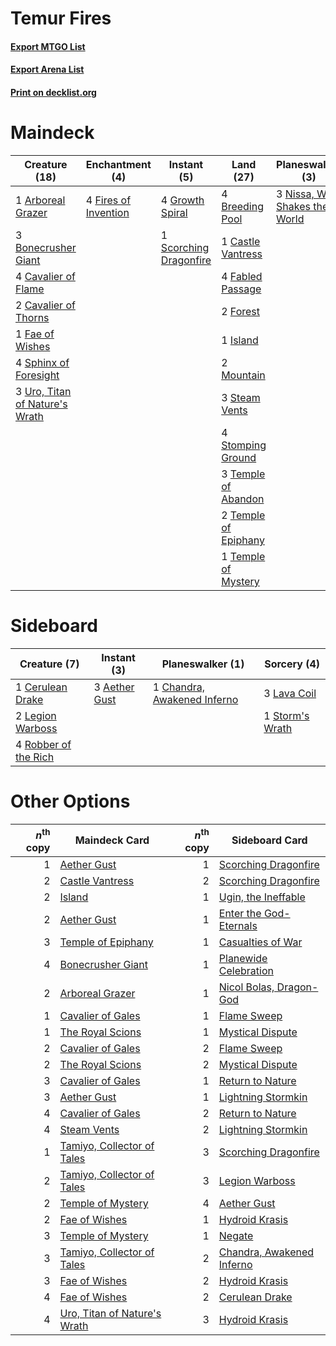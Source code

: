 # Temur Fires

#### [Export MTGO List](../collection/Temur%20Fires/Temur%20Fires.txt)
#### [Export Arena List](../collection/Temur%20Fires/Temur%20Fires_arena.txt)
#### [Print on decklist.org](http://decklist.org/?deckmain=1%09Arboreal%20Grazer%0A3%09Bonecrusher%20Giant%0A4%09Breeding%20Pool%0A1%09Castle%20Vantress%0A4%09Cavalier%20of%20Flame%0A2%09Cavalier%20of%20Thorns%0A4%09Fabled%20Passage%0A1%09Fae%20of%20Wishes%0A4%09Fires%20of%20Invention%0A2%09Forest%0A4%09Growth%20Spiral%0A1%09Island%0A2%09Mountain%0A3%09Nissa,%20Who%20Shakes%20the%20World%0A1%09Scorching%20Dragonfire%0A4%09Sphinx%20of%20Foresight%0A3%09Steam%20Vents%0A4%09Stomping%20Ground%0A3%09Storm's%20Wrath%0A3%09Temple%20of%20Abandon%0A2%09Temple%20of%20Epiphany%0A1%09Temple%20of%20Mystery%0A3%09Uro,%20Titan%20of%20Nature's%20Wrath&deckside=3%09Aether%20Gust%0A1%09Cerulean%20Drake%0A1%09Chandra,%20Awakened%20Inferno%0A3%09Lava%20Coil%0A2%09Legion%20Warboss%0A4%09Robber%20of%20the%20Rich%0A1%09Storm's%20Wrath)
# Maindeck

|                                              Creature (18)                                              |                                        Enchantment (4)                                        |                                           Instant (5)                                           |                                           Land (27)                                           |                                            Planeswalker (3)                                            |                                       Sorcery (3)                                        |
|---------------------------------------------------------------------------------------------------------|-----------------------------------------------------------------------------------------------|-------------------------------------------------------------------------------------------------|-----------------------------------------------------------------------------------------------|--------------------------------------------------------------------------------------------------------|------------------------------------------------------------------------------------------|
|1 [Arboreal Grazer](http://gatherer.wizards.com/Pages/Card/Details.aspx?multiverseid=461076)             |4 [Fires of Invention](http://gatherer.wizards.com/Pages/Card/Details.aspx?multiverseid=473087)|4 [Growth Spiral](http://gatherer.wizards.com/Pages/Card/Details.aspx?multiverseid=457322)       |4 [Breeding Pool](http://gatherer.wizards.com/Pages/Card/Details.aspx?multiverseid=97088)      |3 [Nissa, Who Shakes the World](http://gatherer.wizards.com/Pages/Card/Details.aspx?multiverseid=461096)|3 [Storm's Wrath](http://gatherer.wizards.com/Pages/Card/Details.aspx?multiverseid=476408)|
|3 [Bonecrusher Giant](http://gatherer.wizards.com/Pages/Card/Details.aspx?multiverseid=473077)           |                                                                                               |1 [Scorching Dragonfire](http://gatherer.wizards.com/Pages/Card/Details.aspx?multiverseid=473101)|1 [Castle Vantress](http://gatherer.wizards.com/Pages/Card/Details.aspx?multiverseid=473204)   |                                                                                                        |                                                                                          |
|4 [Cavalier of Flame](http://gatherer.wizards.com/Pages/Card/Details.aspx?multiverseid=466879)           |                                                                                               |                                                                                                 |4 [Fabled Passage](http://gatherer.wizards.com/Pages/Card/Details.aspx?multiverseid=473206)    |                                                                                                        |                                                                                          |
|2 [Cavalier of Thorns](http://gatherer.wizards.com/Pages/Card/Details.aspx?multiverseid=466921)          |                                                                                               |                                                                                                 |2 [Forest](http://gatherer.wizards.com/Pages/Card/Details.aspx?multiverseid=439860)            |                                                                                                        |                                                                                          |
|1 [Fae of Wishes](http://gatherer.wizards.com/Pages/Card/Details.aspx?multiverseid=473006)               |                                                                                               |                                                                                                 |1 [Island](http://gatherer.wizards.com/Pages/Card/Details.aspx?multiverseid=439857)            |                                                                                                        |                                                                                          |
|4 [Sphinx of Foresight](http://gatherer.wizards.com/Pages/Card/Details.aspx?multiverseid=457199)         |                                                                                               |                                                                                                 |2 [Mountain](http://gatherer.wizards.com/Pages/Card/Details.aspx?multiverseid=439859)          |                                                                                                        |                                                                                          |
|3 [Uro, Titan of Nature's Wrath](http://gatherer.wizards.com/Pages/Card/Details.aspx?multiverseid=476480)|                                                                                               |                                                                                                 |3 [Steam Vents](http://gatherer.wizards.com/Pages/Card/Details.aspx?multiverseid=405109)       |                                                                                                        |                                                                                          |
|                                                                                                         |                                                                                               |                                                                                                 |4 [Stomping Ground](http://gatherer.wizards.com/Pages/Card/Details.aspx?multiverseid=405110)   |                                                                                                        |                                                                                          |
|                                                                                                         |                                                                                               |                                                                                                 |3 [Temple of Abandon](http://gatherer.wizards.com/Pages/Card/Details.aspx?multiverseid=373711) |                                                                                                        |                                                                                          |
|                                                                                                         |                                                                                               |                                                                                                 |2 [Temple of Epiphany](http://gatherer.wizards.com/Pages/Card/Details.aspx?multiverseid=442808)|                                                                                                        |                                                                                          |
|                                                                                                         |                                                                                               |                                                                                                 |1 [Temple of Mystery](http://gatherer.wizards.com/Pages/Card/Details.aspx?multiverseid=373571) |                                                                                                        |                                                                                          |


# Sideboard

|                                         Creature (7)                                          |                                      Instant (3)                                       |                                           Planeswalker (1)                                           |                                       Sorcery (4)                                        |
|-----------------------------------------------------------------------------------------------|----------------------------------------------------------------------------------------|------------------------------------------------------------------------------------------------------|------------------------------------------------------------------------------------------|
|1 [Cerulean Drake](http://gatherer.wizards.com/Pages/Card/Details.aspx?multiverseid=466807)    |3 [Aether Gust](http://gatherer.wizards.com/Pages/Card/Details.aspx?multiverseid=466796)|1 [Chandra, Awakened Inferno](http://gatherer.wizards.com/Pages/Card/Details.aspx?multiverseid=466881)|3 [Lava Coil](http://gatherer.wizards.com/Pages/Card/Details.aspx?multiverseid=452858)    |
|2 [Legion Warboss](http://gatherer.wizards.com/Pages/Card/Details.aspx?multiverseid=452859)    |                                                                                        |                                                                                                      |1 [Storm's Wrath](http://gatherer.wizards.com/Pages/Card/Details.aspx?multiverseid=476408)|
|4 [Robber of the Rich](http://gatherer.wizards.com/Pages/Card/Details.aspx?multiverseid=473100)|                                                                                        |                                                                                                      |                                                                                          |


# Other Options

|*n*<sup>th</sup> copy|                                             Maindeck Card                                             |*n*<sup>th</sup> copy|                                           Sideboard Card                                           |
|--------------------:|-------------------------------------------------------------------------------------------------------|--------------------:|----------------------------------------------------------------------------------------------------|
|                    1|[Aether Gust](http://gatherer.wizards.com/Pages/Card/Details.aspx?multiverseid=466796)                 |                    1|[Scorching Dragonfire](http://gatherer.wizards.com/Pages/Card/Details.aspx?multiverseid=473101)     |
|                    2|[Castle Vantress](http://gatherer.wizards.com/Pages/Card/Details.aspx?multiverseid=473204)             |                    2|[Scorching Dragonfire](http://gatherer.wizards.com/Pages/Card/Details.aspx?multiverseid=473101)     |
|                    2|[Island](http://gatherer.wizards.com/Pages/Card/Details.aspx?multiverseid=439857)                      |                    1|[Ugin, the Ineffable](http://gatherer.wizards.com/Pages/Card/Details.aspx?multiverseid=460929)      |
|                    2|[Aether Gust](http://gatherer.wizards.com/Pages/Card/Details.aspx?multiverseid=466796)                 |                    1|[Enter the God-Eternals](http://gatherer.wizards.com/Pages/Card/Details.aspx?multiverseid=461123)   |
|                    3|[Temple of Epiphany](http://gatherer.wizards.com/Pages/Card/Details.aspx?multiverseid=442808)          |                    1|[Casualties of War](http://gatherer.wizards.com/Pages/Card/Details.aspx?multiverseid=461114)        |
|                    4|[Bonecrusher Giant](http://gatherer.wizards.com/Pages/Card/Details.aspx?multiverseid=473077)           |                    1|[Planewide Celebration](http://gatherer.wizards.com/Pages/Card/Details.aspx?multiverseid=461099)    |
|                    2|[Arboreal Grazer](http://gatherer.wizards.com/Pages/Card/Details.aspx?multiverseid=461076)             |                    1|[Nicol Bolas, Dragon-God](http://gatherer.wizards.com/Pages/Card/Details.aspx?multiverseid=463947)  |
|                    1|[Cavalier of Gales](http://gatherer.wizards.com/Pages/Card/Details.aspx?multiverseid=466806)           |                    1|[Flame Sweep](http://gatherer.wizards.com/Pages/Card/Details.aspx?multiverseid=466893)              |
|                    1|[The Royal Scions](http://gatherer.wizards.com/Pages/Card/Details.aspx?multiverseid=473161)            |                    1|[Mystical Dispute](http://gatherer.wizards.com/Pages/Card/Details.aspx?multiverseid=473020)         |
|                    2|[Cavalier of Gales](http://gatherer.wizards.com/Pages/Card/Details.aspx?multiverseid=466806)           |                    2|[Flame Sweep](http://gatherer.wizards.com/Pages/Card/Details.aspx?multiverseid=466893)              |
|                    2|[The Royal Scions](http://gatherer.wizards.com/Pages/Card/Details.aspx?multiverseid=473161)            |                    2|[Mystical Dispute](http://gatherer.wizards.com/Pages/Card/Details.aspx?multiverseid=473020)         |
|                    3|[Cavalier of Gales](http://gatherer.wizards.com/Pages/Card/Details.aspx?multiverseid=466806)           |                    1|[Return to Nature](http://gatherer.wizards.com/Pages/Card/Details.aspx?multiverseid=461102)         |
|                    3|[Aether Gust](http://gatherer.wizards.com/Pages/Card/Details.aspx?multiverseid=466796)                 |                    1|[Lightning Stormkin](http://gatherer.wizards.com/Pages/Card/Details.aspx?multiverseid=466967)       |
|                    4|[Cavalier of Gales](http://gatherer.wizards.com/Pages/Card/Details.aspx?multiverseid=466806)           |                    2|[Return to Nature](http://gatherer.wizards.com/Pages/Card/Details.aspx?multiverseid=461102)         |
|                    4|[Steam Vents](http://gatherer.wizards.com/Pages/Card/Details.aspx?multiverseid=405109)                 |                    2|[Lightning Stormkin](http://gatherer.wizards.com/Pages/Card/Details.aspx?multiverseid=466967)       |
|                    1|[Tamiyo, Collector of Tales](http://gatherer.wizards.com/Pages/Card/Details.aspx?multiverseid=461147)  |                    3|[Scorching Dragonfire](http://gatherer.wizards.com/Pages/Card/Details.aspx?multiverseid=473101)     |
|                    2|[Tamiyo, Collector of Tales](http://gatherer.wizards.com/Pages/Card/Details.aspx?multiverseid=461147)  |                    3|[Legion Warboss](http://gatherer.wizards.com/Pages/Card/Details.aspx?multiverseid=452859)           |
|                    2|[Temple of Mystery](http://gatherer.wizards.com/Pages/Card/Details.aspx?multiverseid=373571)           |                    4|[Aether Gust](http://gatherer.wizards.com/Pages/Card/Details.aspx?multiverseid=466796)              |
|                    2|[Fae of Wishes](http://gatherer.wizards.com/Pages/Card/Details.aspx?multiverseid=473006)               |                    1|[Hydroid Krasis](http://gatherer.wizards.com/Pages/Card/Details.aspx?multiverseid=457327)           |
|                    3|[Temple of Mystery](http://gatherer.wizards.com/Pages/Card/Details.aspx?multiverseid=373571)           |                    1|[Negate](http://gatherer.wizards.com/Pages/Card/Details.aspx?multiverseid=423707)                   |
|                    3|[Tamiyo, Collector of Tales](http://gatherer.wizards.com/Pages/Card/Details.aspx?multiverseid=461147)  |                    2|[Chandra, Awakened Inferno](http://gatherer.wizards.com/Pages/Card/Details.aspx?multiverseid=466881)|
|                    3|[Fae of Wishes](http://gatherer.wizards.com/Pages/Card/Details.aspx?multiverseid=473006)               |                    2|[Hydroid Krasis](http://gatherer.wizards.com/Pages/Card/Details.aspx?multiverseid=457327)           |
|                    4|[Fae of Wishes](http://gatherer.wizards.com/Pages/Card/Details.aspx?multiverseid=473006)               |                    2|[Cerulean Drake](http://gatherer.wizards.com/Pages/Card/Details.aspx?multiverseid=466807)           |
|                    4|[Uro, Titan of Nature's Wrath](http://gatherer.wizards.com/Pages/Card/Details.aspx?multiverseid=476480)|                    3|[Hydroid Krasis](http://gatherer.wizards.com/Pages/Card/Details.aspx?multiverseid=457327)           |

